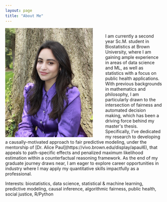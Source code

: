 ```yaml
---
layout: page
title: "About Me"
---
```


<!-- ![](/grad1.jpg) -->

<img src="/grad1.jpg" align="left" width="280" style="float:left; padding-right:40px"/> 

<!-- use this (html) for resizing the image -->
<br style="line-height: 0.5px"/>
I am currently a second year Sc.M. student in Biostatistics at Brown University, where I am gaining ample experience in areas of data science and ML, as well as statistics with a focus on public health applications. With previous backgrounds in mathematics and philosophy, I am particularly drawn to the intersection of fairness and automated decision making, which has been a driving force behind my master's thesis. Specifically, I’ve dedicated my research to developing a causally-motivated approach to fair predictive modeling, under the mentorship of [Dr. Alice Paul](https://vivo.brown.edu/display/apaul6), that appeals to path-specific effects and penalized maximum likelihood estimation within a counterfactual reasoning framework. As the end of my graduate journey draws near, I am eager to explore career opportunities in industry where I may apply my quantitative skills impactfully as a professional.

<!-- I am now eager explore career paths/opportunities that'll allow me to apply my quantitiative skills in positve/impactful ways as a professional. -->
 
<!-- As a nearly graduated master's student, I am now eager to put my skills to good use in a professional setting -->
 
<br>

Interests: biostatistics, data science, statistical & machine learning, predictive modeling, causal inference, algorithmic fairness, public health, social justice, R/Python

<br clear="left"/>
